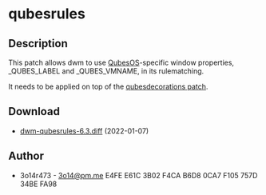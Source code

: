 qubesrules
==========

Description
-----------
This patch allows dwm to use [QubesOS](https://qubes-os.org)-specific
window properties, _QUBES_LABEL and _QUBES_VMNAME, in its rulematching.

It needs to be applied on top of the [qubesdecorations patch](https://dwm.suckless.org/patches/qubesdecorations).

Download
--------
* [dwm-qubesrules-6.3.diff](dwm-qubesrules-6.3.diff) (2022-01-07)

Author
-------
* 3o14r473 - <3o14@pm.me> E4FE E61C 3B02 F4CA B6D8  0CA7 F105 757D 34BE FA98
